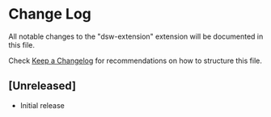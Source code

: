 # Change Log

All notable changes to the "dsw-extension" extension will be documented in this file.

Check [Keep a Changelog](http://keepachangelog.com/) for recommendations on how to structure this file.

## [Unreleased]

- Initial release